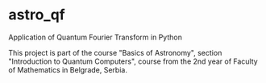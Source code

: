 # astro_qf
Application of Quantum Fourier Transform in Python

This project is part of the course "Basics of Astronomy", section "Introduction to Quantum Computers", course from the 2nd year of Faculty of Mathematics in Belgrade, Serbia.

